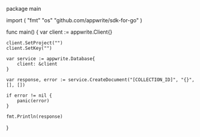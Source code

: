 package main

import (
    "fmt"
    "os"
    "github.com/appwrite/sdk-for-go"
)

func main() {
    var client := appwrite.Client{}

    client.SetProject("")
    client.SetKey("")

    var service := appwrite.Database{
        client: &client
    }

    var response, error := service.CreateDocument("[COLLECTION_ID]", "{}", [], [])

    if error != nil {
        panic(error)
    }

    fmt.Println(response)
}